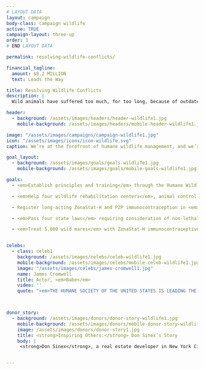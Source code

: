 ```yaml
---
# LAYOUT DATA
layout: campaign
body-class: campaign wildlife
active: TRUE
campaign-layout: three-up
order: 3
# END LAYOUT DATA

permalink: resolving-wildlife-conflicts/

financial_tagline:
  amount: $8.2 MILLION
  text: Leads the Way

title: Resolving Wildlife Conflicts
description: |
  Wild animals have suffered too much, for too long, because of outdated, destructive and lethal “solutions” to human-wildlife conflicts. We need humane, science-based approaches to co-existing with our wild neighbors. We’re on the forefront of this research, carrying out innovative deer immunocontraception research projects in partnership with leading veterinary medicine schools.

header:
  - background: /assets/images/headers/header-wildlife1.jpg
    mobile-background: /assets/images/headers/mobile-header-wildlife1.jpg

image: "/assets/images/campaigns/campaign-wildlife1.jpg"
icon: "/assets/images/icons/icon-wildlife.svg"
caption: We’re at the forefront of humane wildlife management, and we’re ready to share our knowledge.

goal_layout:
  - background: /assets/images/goals/goals-wildlife1.jpg
    mobile-background: /assets/images/goals/mobile-goals-wildlife1.jpg

goals:
  - <em>Establish principles and training</em> through the Humane Wildlife Control Association.

  - <em>Help four wildlife rehabilitation centers</em>, animal control facilities or shelters reduce wild animal intake and train 300 local groups on urban wildlife conflicts annually.

  - Register long-acting ZonaStat-H and PZP immunocontraception in <em>10 states</em>.

  - <em>Pass four state laws</em> requiring consideration of non-lethal methods, implement 10 humane management community plans and replace five lethal programs with fertility control.

  - <em>Treat 5,000 wild mares</em> with ZonaStat-H immunocontraceptive and reduce the number of government-held wild horses and burros by helping find them homes.


celebs:
  - class: celeb1
    background: /assets/images/celebs/celeb-wildlife1.jpg
    mobile-background: /assets/images/celebs/mobile-celeb-wildlife1.jpg
    image: "/assets/images/celebs/james-cromwell1.jpg"
    name: James Cromwell
    title: Actor, <em>Babe</em>
    video: ''
    quote: "<em>THE HUMANE SOCIETY OF THE UNITED STATES IS LEADING THE CHARGE IN THE WAY WE MANAGE WILDLIFE</em> through innovative non-lethal techniques that are humane, effective and provide sustainable solutions for our communities nationwide."



donor_story: 
  - background: /assets/images/donors/donor-story-wildlife1.jpg
    mobile-background: /assets/images/donors/mobile-donor-story-wildlife1.jpg
    image: /assets/images/donors/donor-story1.jpg
    title: <strong>Inspiring Others:</strong> Don Sinex’s Story
    body: |
     <strong>Don Sinex</strong>, a real estate developer in New York City and Vermont, inherited his compassion for all animals—and especially dogs—from his mother, and now he’s dedicated to eliminating animal cruelty. A longtime friend of The HSUS, Don has given generously to our programs to save animals from cruel situations such as puppy mills. In 2014, in partnership with Shoshi Fu and Devonwood Investors LLC, Don asked that his donation be used to customize a special vehicle for our Animal Rescue Team. In recognition of his gift, the customized truck and shelter trailer will be named Rescue Team Ranger and Rescue Team Chloe after his two beloved English springer spaniels. Don hopes that generous gifts like his will inspire others to support the lifesaving work of The HSUS.


---
```

